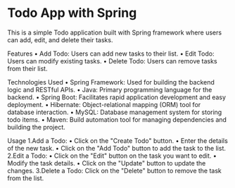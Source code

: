 <h1>Todo App with Spring</h1>

<p>This is a simple Todo application built with Spring framework where users can add, edit, and delete their tasks.</p>

Features
• Add Todo: Users can add new tasks to their list.
• Edit Todo: Users can modify existing tasks.
• Delete Todo: Users can remove tasks from their list.

Technologies Used
• Spring Framework: Used for building the backend logic and RESTful APIs.
• Java: Primary programming language for the backend.
• Spring Boot: Facilitates rapid application development and easy deployment.
• Hibernate: Object-relational mapping (ORM) tool for database interaction.
• MySQL: Database management system for storing todo items.
• Maven: Build automation tool for managing dependencies and building the project.

Usage
1.Add a Todo:
• Click on the "Create Todo" button.
• Enter the details of the new task.
• Click on the "Add Todo" button to add the task to the list.
2.Edit a Todo:
• Click on the "Edit" button on the task you want to edit.
• Modify the task details.
• Click on the "Update" button to update the changes.
3.Delete a Todo:
Click on the "Delete" button to remove the task from the list.
